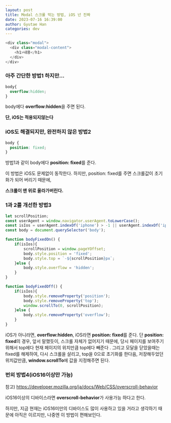 ```yaml
---
layout: post
title: Modal 스크롤 막는 방법, iOS 넌 진짜 
date: 2023-07-16 16:39:00
author: Gyutae Han
categories: dev
---
```


```javascript
<div class="modal">
  <div class="modal-content">
    <h1>내용</h1>
  </div>
</div>
```

### **아주 간단한 방법1 하지만...**

```css
body{
  overflow:hidden;
}
```

body에다 **overflow:hidden**을 주면 된다.

**단,  iOS는 적용되지않는다**



### **iOS도 해결되지만, 완전하지 않은 방법2**

```css
body {
  position: fixed;
}
```

방법1과 같이 body에다 **position: fixed**를 준다. 

이 방법은 iOS도 문제없이 동작한다. 하지만, position: fixed를 주면 스크롤값이 초기화가 되어 버리기 때문에,

**스크롤이 맨 위로 올라가버린다.** 



### **1과 2를 개선한 방법3**

```javascript
let scrollPosition;
const userAgent = window.navigator.userAgent.toLowerCase();
const isIos = userAgent.indexOf('iphone') > -1 || userAgent.indexOf('ipad') > -1 && 'ontouchend' in document;
const body = document.querySelector('body');

function bodyFixedOn() {
    if(isIos){
        scrollPosition = window.pageYOffset;
        body.style.position = 'fixed';
        body.style.top = `-${scrollPosition}px`;
    }else {
        body.style.overflow = 'hidden';
    }
}

function bodyFixedOff() {
    if(isIos){
        body.style.removeProperty('position');
        body.style.removeProperty('top');
        window.scrollTo(0, scrollPosition);
    }else {
        body.style.removeProperty('overflow');
    }
}
```

iOS가 아니라면, **overflow:hidden**, iOS라면 **position: fixed**를 준다. 단 **position: fixed**의 경우, 앞서 말했듯이, 스크롤 자체가 없어지기 때문에, 당시 페이지를 보여주기 위해서 top에다 현재 페이지의 위치만큼 top에다 빼준다 . 그리고 모달을 닫았을때는 fixed를 해제하여, 다시 스크롤을 살리고, top을 0으로 초기화를 한다음, 저장해두었던 위치값만큼, **window.scrollTo**에 값을 지정해주면 된다.



### **번외 방법4(iOS16이상만 가능)**

참고) https://developer.mozilla.org/ja/docs/Web/CSS/overscroll-behavior

iOS16이상의 디바이스라면 **overscroll-behavior**가 사용가능 하다고 한다.

하지만, 지금 현재는 iOS16미만의 디바이스도 많이 사용하고 있을 거라고 생각하기 때문에 아직은 이르지만, 나중엔 이 방법이 편해보인다.

